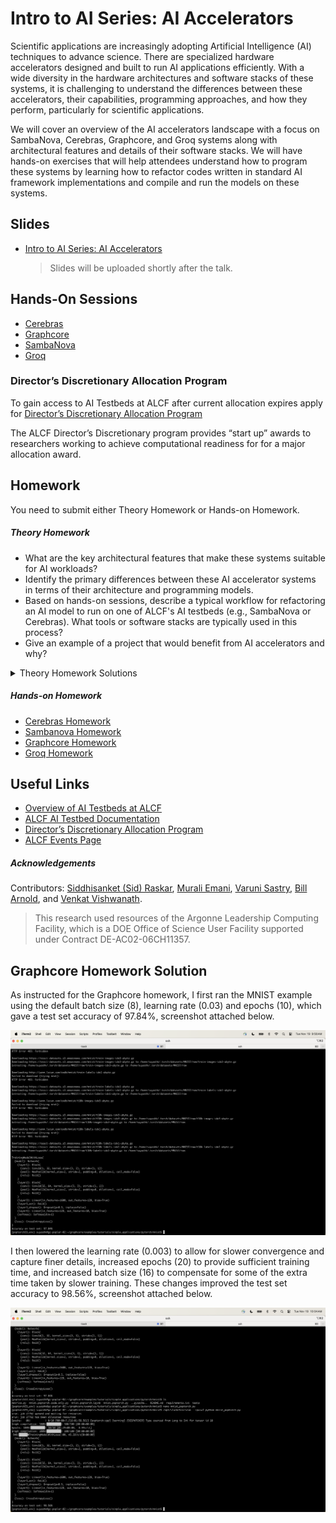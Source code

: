 # Intro to AI Series: AI Accelerators


Scientific applications are increasingly adopting Artificial Intelligence (AI) techniques to advance science. There are specialized hardware accelerators designed and built to run AI applications efficiently. With a wide diversity in the hardware architectures and software stacks of these systems, it is challenging to understand the differences between these accelerators, their capabilities, programming approaches, and how they perform, particularly for scientific applications. 

We will cover an overview of the AI accelerators landscape with a focus on SambaNova, Cerebras, Graphcore, and Groq systems along with architectural features and details of their software stacks. We will have hands-on exercises that will help attendees understand how to program these systems by learning how to refactor codes written in standard AI framework implementations and compile and run the models on these systems. 



## Slides

* [Intro to AI Series: AI Accelerators]() 
    > Slides will be uploaded shortly after the talk.

## Hands-On Sessions


* [Cerebras](./Cerebras/README.md)
* [Graphcore](./Graphcore/README.md)  
* [SambaNova](./Sambanova/README.md)                                    
* [Groq](./Groq/README.md)        


### Director’s Discretionary Allocation Program

To gain access to AI Testbeds at ALCF after current allocation expires apply for [Director’s Discretionary Allocation Program](https://www.alcf.anl.gov/science/directors-discretionary-allocation-program)

The ALCF Director’s Discretionary program provides “start up” awards to researchers working to achieve computational readiness for for a major allocation award.

## Homework 

You need to submit either Theory Homework or Hands-on Homework. 

#####  Theory Homework
* What are the key architectural features that make these systems suitable for AI workloads?
* Identify the primary differences between these AI accelerator systems in terms of their architecture and programming models.
* Based on hands-on sessions, describe a typical workflow for refactoring an AI model to run on one of ALCF's AI testbeds (e.g., SambaNova or Cerebras). What tools or software stacks are typically used in this process?
* Give an example of a project that would benefit from AI accelerators and why?


<details>
<summary>Theory Homework Solutions</summary>

1. **What are the key architectural features that make these systems suitable for AI workloads?**
   The key architectural features that make AI accelerators like SambaNova, Cerebras, Graphcore, and Groq systems suitable for AI workloads are:
   1. Specialized Hardware Design to accelerate matrix multiplications and tensor operations.
   2. High Memory Bandwidth and larger amount of on-chip memory help to accelerate memory intensive AI worklaods. 
   3. Scalability and Parallelism: Parallel processing of data across many cores or processing units, which significantly speeds up training and inference tasks


2. **Identify the primary differences between these AI accelerator systems in terms of their architecture and programming models.**
   
    1.  Sambanovas Reconfigurable Dataflow Unit (RDU) allows for flexible dataflow processing that features a multi-tiered memory architecture with terabytes of addressable memory for efficinet handling of large data. 
    2.  Cerebras Wafer-Scale Engine (WSE) consists of processing elements (PEs) with its own memory and operates independently. Fine-grained dataflow control mechanism within its PEs make the system highly parallel and scalable.
    3. Graphcore’s Intelligence Processing Unit (IPU) consists of many interconnected processing tiles, each with its own core and local memory. The IPU operates in two phases—computation and communication—using Bulk Synchronous Parallelism (BSP).
    4. Groq’s Tensor Streaming Processor (TSP) architecture focuses on deterministic execution which s particularly advantageous for inference tasks where low latency is critical.


3. **Based on hands-on sessions, describe a typical workflow for refactoring an AI model to run on one of ALCF's AI testbeds (e.g., SambaNova or Cerebras). What tools or software stacks are typically used in this process?**

    Typical worksflow involves using vendor specific implementation of ML framework like PyTorch to port model. Refer to following documentation examples to understand details of workflow. 
    * [PyTroch to PopTroch](https://docs.graphcore.ai/projects/poptorch-user-guide/en/latest/pytorch_to_poptorch.html)
    * [Sambaflow Model Conversion](https://docs.sambanova.ai/developer/latest/porting-overview.html)
</details>


##### Hands-on Homework

* [Cerebras Homework](./Cerebras/README.md#homework)
* [Sambanova Homework](./Sambanova/README.md#homework)
* [Graphcore Homework](./Graphcore/README.md#homework)
* [Groq Homework](./Groq/README.md#homework)

## Useful Links 

* [Overview of AI Testbeds at ALCF](https://www.alcf.anl.gov/alcf-ai-testbed)
* [ALCF AI Testbed Documentation](https://www.alcf.anl.gov/support/ai-testbed-userdocs/)
* [Director’s Discretionary Allocation Program](https://www.alcf.anl.gov/science/directors-discretionary-allocation-program)
* [ALCF Events Page](https://www.alcf.anl.gov/events/intro-ai-series-ai-accelerators-0)  

##### Acknowledgements

Contributors: [Siddhisanket (Sid) Raskar](https://sraskar.github.io/), [Murali Emani](https://memani1.github.io/), [Varuni Sastry](https://www.alcf.anl.gov/about/people/varuni-katti-sastry), [Bill Arnold](https://www.alcf.anl.gov/about/people/bill-arnold), and  [Venkat Vishwanath](https://www.alcf.anl.gov/about/people/venkatram-vishwanath).

> This research used resources of the Argonne Leadership Computing Facility, which is a DOE Office of Science User Facility supported under Contract DE-AC02-06CH11357.

## Graphcore Homework Solution

As instructed for the Graphcore homework, I first ran the MNIST example using the default batch size (8), learning rate (0.03) and epochs (10), which gave a test set accuracy of 97.84%, screenshot attached below.

![Default MNIST performance](https://github.com/suyashk12/ai-science-training-series/blob/main/07_AITestbeds/07_ai_accelerators-default_mnist.png)

I then lowered the learning rate (0.003) to allow for slower convergence and capture finer details, increased epochs (20) to provide sufficient training time, and increased batch size (16) to compensate for some of the extra time taken by slower training. These changes improved the test set accuracy to 98.56%, screenshot attached below.

![Improved MNIST performance](https://github.com/suyashk12/ai-science-training-series/blob/main/07_AITestbeds/07_ai_accelerators-improved_mnist.png)
 

